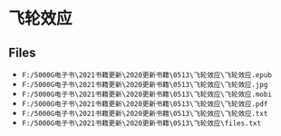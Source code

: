 # 飞轮效应

## Files

- `F:/5000G电子书\2021书籍更新\2020更新书籍\0513\飞轮效应\飞轮效应.epub`
- `F:/5000G电子书\2021书籍更新\2020更新书籍\0513\飞轮效应\飞轮效应.jpg`
- `F:/5000G电子书\2021书籍更新\2020更新书籍\0513\飞轮效应\飞轮效应.mobi`
- `F:/5000G电子书\2021书籍更新\2020更新书籍\0513\飞轮效应\飞轮效应.pdf`
- `F:/5000G电子书\2021书籍更新\2020更新书籍\0513\飞轮效应\飞轮效应.txt`
- `F:/5000G电子书\2021书籍更新\2020更新书籍\0513\飞轮效应\files.txt`
